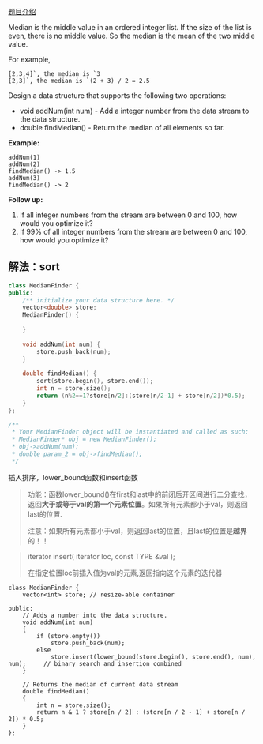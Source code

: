 [题目介绍](https://leetcode.com/problems/find-median-from-data-stream/)



Median is the middle value in an ordered integer list. If the size of the list is even, there is no middle value. So the median is the mean of the two middle value.

For example,

```
[2,3,4]`, the median is `3
[2,3]`, the median is `(2 + 3) / 2 = 2.5
```

Design a data structure that supports the following two operations:

- void addNum(int num) - Add a integer number from the data stream to the data structure.
- double findMedian() - Return the median of all elements so far.

 

**Example:**

```
addNum(1)
addNum(2)
findMedian() -> 1.5
addNum(3) 
findMedian() -> 2
```

 

**Follow up:**

1. If all integer numbers from the stream are between 0 and 100, how would you optimize it?
2. If 99% of all integer numbers from the stream are between 0 and 100, how would you optimize it?



## 解法：sort



```C++
class MedianFinder {
public:
    /** initialize your data structure here. */
    vector<double> store;
    MedianFinder() {
        
    }
    
    void addNum(int num) {
        store.push_back(num);
    }
    
    double findMedian() {
        sort(store.begin(), store.end());
        int n = store.size();
        return (n%2==1?store[n/2]:(store[n/2-1] + store[n/2])*0.5);
    }
};

/**
 * Your MedianFinder object will be instantiated and called as such:
 * MedianFinder* obj = new MedianFinder();
 * obj->addNum(num);
 * double param_2 = obj->findMedian();
 */
```



插入排序，lower_bound函数和insert函数

> 功能：函数lower_bound()在first和last中的前闭后开区间进行二分查找，返回**大于或等于val的第一个元素位置**。如果所有元素都小于val，则返回last的位置.
>
> 注意：如果所有元素都小于val，则返回last的位置，且last的位置是**越界**的！！

>iterator insert( iterator loc, const TYPE &val );
>
>在指定位置loc前插入值为val的元素,返回指向这个元素的迭代器

```
class MedianFinder {
    vector<int> store; // resize-able container

public:
    // Adds a number into the data structure.
    void addNum(int num)
    {
        if (store.empty())
            store.push_back(num);
        else
            store.insert(lower_bound(store.begin(), store.end(), num), num);     // binary search and insertion combined
    }

    // Returns the median of current data stream
    double findMedian()
    {
        int n = store.size();
        return n & 1 ? store[n / 2] : (store[n / 2 - 1] + store[n / 2]) * 0.5;
    }
};
```



